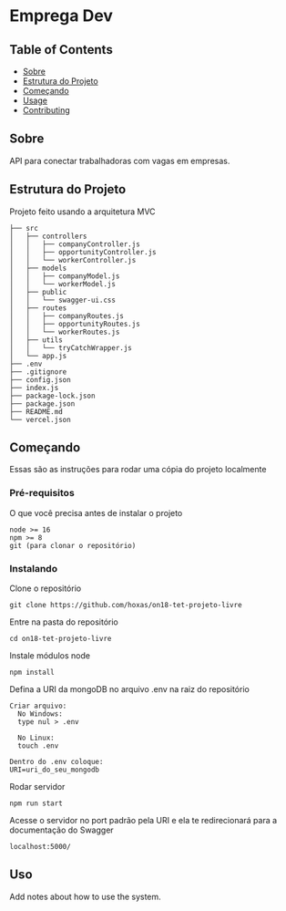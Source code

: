 # Emprega Dev

## Table of Contents

- [Sobre](#about)
- [Estrutura do Projeto](#file_structure)
- [Começando](#getting_started)
- [Usage](#usage)
- [Contributing](../CONTRIBUTING.md)

## Sobre <a name = "about"></a>

API para conectar trabalhadoras com vagas em empresas.

## Estrutura do Projeto <a name = "file_structure"></a>

Projeto feito usando a arquitetura MVC

```
├── src
│   ├── controllers
│   │   ├── companyController.js
│   │   ├── opportunityController.js
│   │   └── workerController.js
│   ├── models
│   │   ├── companyModel.js
│   │   └── workerModel.js
│   ├── public
│   │   └── swagger-ui.css
│   ├── routes
│   │   ├── companyRoutes.js
│   │   ├── opportunityRoutes.js
│   │   └── workerRoutes.js
│   ├── utils
│   │   └── tryCatchWrapper.js
│   └── app.js
├── .env
├── .gitignore
├── config.json
├── index.js
├── package-lock.json
├── package.json
├── README.md
└── vercel.json
```

## Começando <a name = "getting_started"></a>

Essas são as instruções para rodar uma cópia do projeto localmente

### Pré-requisitos

O que você precisa antes de instalar o projeto

```
node >= 16
npm >= 8
git (para clonar o repositório)
```

### Instalando

Clone o repositório

```
git clone https://github.com/hoxas/on18-tet-projeto-livre
```

Entre na pasta do repositório

```
cd on18-tet-projeto-livre
```

Instale módulos node

```
npm install
```

Defina a URI da mongoDB no arquivo .env na raiz do repositório

```
Criar arquivo:
  No Windows:
  type nul > .env

  No Linux:
  touch .env

Dentro do .env coloque:
URI=uri_do_seu_mongodb
```

Rodar servidor

```
npm run start
```

Acesse o servidor no port padrão pela URI e ela te redirecionará para a documentação do Swagger

```
localhost:5000/
```

## Uso <a name = "usage"></a>

Add notes about how to use the system.
